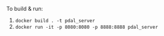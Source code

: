 
To build & run:

1. `docker build . -t pdal_server`
2. `docker run -it -p 8080:8080 -p 8888:8888 pdal_server`

